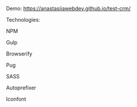 Demo: https://anastasiiawebdev.github.io/test-crm/

Technologies: 

  NPM
  
  Gulp 
  
  Browserify
  
  Pug
  
  SASS
  
  Autoprefixer
  
  Iconfont
